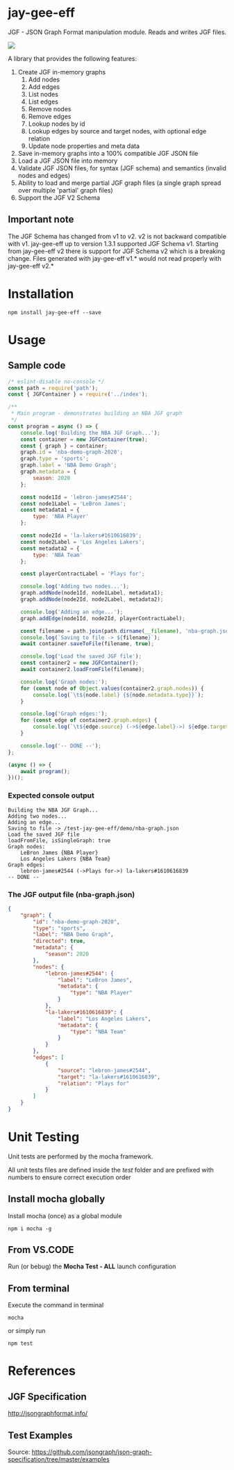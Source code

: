 # jay-gee-eff 
JGF - JSON Graph Format manipulation module. Reads and writes JGF files.

![](https://github.com/bigman73/jay-gee-eff/workflows/nodejs-ci/badge.svg)

A library that provides the following features:
1. Create JGF in-memory graphs
    1. Add nodes
    2. Add edges
    3. List nodes
    4. List edges
    5. Remove nodes
    6. Remove edges
    7. Lookup nodes by id
    8. Lookup edges by source and target nodes, with optional edge relation
    9. Update node properties and meta data
2. Save in-memory graphs into a 100% compatible JGF JSON file
3. Load a JGF JSON file into memory
4. Validate JGF JSON files, for syntax (JGF schema) and semantics (invalid nodes and edges)
5. Ability to load and merge partial JGF graph files (a single graph spread over multiple 'partial' graph files)
6. Support the JGF V2 Schema

## Important note
The JGF Schema has changed from v1 to v2. v2 is not backward compatible with v1. jay-gee-eff up to version 1.3.1 supported JGF Schema v1. Starting from jay-gee-eff v2 there is support for JGF Schema v2 which is a breaking change. Files generated with jay-gee-eff v1.* would not read properly with jay-gee-eff v2.*

# Installation
```
npm install jay-gee-eff --save
```

# Usage
## Sample code

```javascript
/* eslint-disable no-console */
const path = require('path');
const { JGFContainer } = require('../index');

/**
 * Main program - demonstrates building an NBA JGF graph
 */
const program = async () => {
    console.log('Building the NBA JGF Graph...');
    const container = new JGFContainer(true);
    const { graph } = container;
    graph.id = 'nba-demo-graph-2020';
    graph.type = 'sports';
    graph.label = 'NBA Demo Graph';
    graph.metadata = {
        season: 2020
    };

    const node1Id = 'lebron-james#2544';
    const node1Label = 'LeBron James';
    const metadata1 = {
        type: 'NBA Player'
    };

    const node2Id = 'la-lakers#1610616839';
    const node2Label = 'Los Angeles Lakers';
    const metadata2 = {
        type: 'NBA Team'
    };

    const playerContractLabel = 'Plays for';

    console.log('Adding two nodes...');
    graph.addNode(node1Id, node1Label, metadata1);
    graph.addNode(node2Id, node2Label, metadata2);

    console.log('Adding an edge...');
    graph.addEdge(node1Id, node2Id, playerContractLabel);

    const filename = path.join(path.dirname(__filename), 'nba-graph.json');
    console.log(`Saving to file -> ${filename}`);
    await container.saveToFile(filename, true);

    console.log('Load the saved JGF file');
    const container2 = new JGFContainer();
    await container2.loadFromFile(filename);

    console.log('Graph nodes:');
    for (const node of Object.values(container2.graph.nodes)) {
        console.log(`\t${node.label} {${node.metadata.type}}`);
    }

    console.log('Graph edges:');
    for (const edge of container2.graph.edges) {
        console.log(`\t${edge.source} (->${edge.label}->) ${edge.target}`);
    }

    console.log('-- DONE --');
};

(async () => {
    await program();
})();
```

### Expected console output
```
Building the NBA JGF Graph...
Adding two nodes...
Adding an edge...
Saving to file -> /test-jay-gee-eff/demo/nba-graph.json
Load the saved JGF file
loadFromFile, isSingleGraph: true
Graph nodes:
	LeBron James {NBA Player}
	Los Angeles Lakers {NBA Team}
Graph edges:
	lebron-james#2544 (->Plays for->) la-lakers#1610616839    
-- DONE --
```

### The JGF output file (nba-graph.json)
```json
{
    "graph": {
        "id": "nba-demo-graph-2020",
        "type": "sports",
        "label": "NBA Demo Graph",
        "directed": true,
        "metadata": {
            "season": 2020
        },
        "nodes": {
            "lebron-james#2544": {
                "label": "LeBron James",
                "metadata": {
                    "type": "NBA Player"
                }
            },
            "la-lakers#1610616839": {
                "label": "Los Angeles Lakers",
                "metadata": {
                    "type": "NBA Team"
                }
            }
        },
        "edges": [
            {
                "source": "lebron-james#2544",
                "target": "la-lakers#1610616839",
                "relation": "Plays for"
            }
        ]
    }
}
```

# Unit Testing
Unit tests are performed by the mocha framework.

All unit tests files are defined inside the *test* folder and are prefixed with numbers to ensure correct execution order

## Install mocha globally
Install mocha (once) as a global module
```
npm i mocha -g
```

## From VS.CODE
Run (or bebug) the **Mocha Test - ALL** launch configuration

## From terminal

Execute the command in terminal
```
mocha
```

or simply run 
```
npm test
```

# References
## JGF Specification
http://jsongraphformat.info/

## Test Examples
Source: https://github.com/jsongraph/json-graph-specification/tree/master/examples